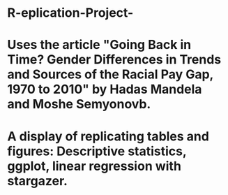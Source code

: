 # R-eplication-Project-
# Uses the article "Going Back in Time? Gender Differences in Trends and Sources of the Racial Pay Gap, 1970 to 2010" by Hadas Mandela and Moshe Semyonovb.
# A display of replicating tables and figures: Descriptive statistics, ggplot, linear regression with stargazer.
